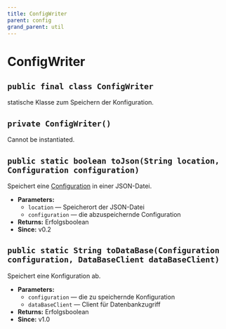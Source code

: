 ```yaml
---
title: ConfigWriter
parent: config
grand_parent: util
---
```


# ConfigWriter


## `public final class ConfigWriter`

statische Klasse zum Speichern der Konfiguration.

## `private ConfigWriter()`

Cannot be instantiated.

## `public static boolean toJson(String location, Configuration configuration)`

Speichert eine [Configuration](Configuration.md) in einer JSON-Datei.

 * **Parameters:**
   * `location` — Speicherort der JSON-Datei
   * `configuration` — die abzuspeichernde Configuration
 * **Returns:** Erfolgsboolean
 * **Since:** v0.2

## `public static String toDataBase(Configuration configuration, DataBaseClient dataBaseClient)`

Speichert eine Konfiguration ab.

 * **Parameters:**
   * `configuration` — die zu speichernde Konfiguration
   * `dataBaseClient` — Client für Datenbankzugriff
 * **Returns:** Erfolgsboolean
 * **Since:** v1.0
